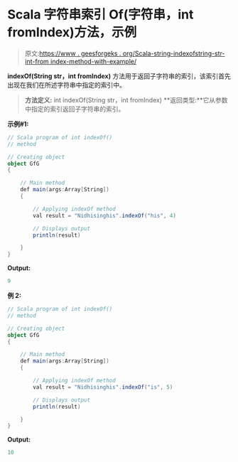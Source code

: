 # Scala 字符串索引 Of(字符串，int fromIndex)方法，示例

> 原文:[https://www . geesforgeks . org/Scala-string-indexofstring-str-int-from index-method-with-example/](https://www.geeksforgeeks.org/scala-string-indexofstring-str-int-fromindex-method-with-example/)

**indexOf(String str，int fromIndex)** 方法用于返回子字符串的索引，该索引首先出现在我们在所述字符串中指定的索引中。

> **方法定义:** int indexOf(String str，int fromIndex)
> **返回类型:**它从参数中指定的索引返回子字符串的索引。

**示例#1:**

```scala
// Scala program of int indexOf()
// method

// Creating object
object GfG
{ 

    // Main method
    def main(args:Array[String])
    {

        // Applying indexOf method
        val result = "Nidhisinghis".indexOf("his", 4)

        // Displays output
        println(result)

    }
} 
```

**Output:**

```scala
9

```

**例 2:**

```scala
// Scala program of int indexOf()
// method

// Creating object
object GfG
{ 

    // Main method
    def main(args:Array[String])
    {

        // Applying indexOf method
        val result = "Nidhisinghis".indexOf("is", 5)

        // Displays output
        println(result)

    }
} 
```

**Output:**

```scala
10

```
